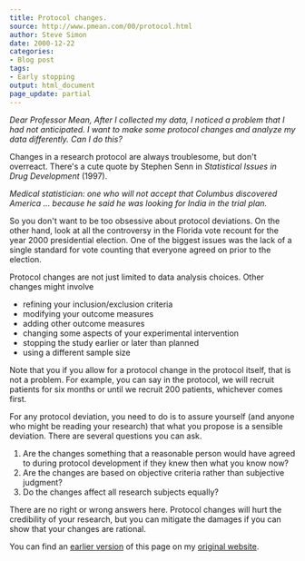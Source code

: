 ```yaml
---
title: Protocol changes.
source: http://www.pmean.com/00/protocol.html
author: Steve Simon
date: 2000-12-22
categories:
- Blog post
tags:
- Early stopping
output: html_document
page_update: partial
---
```

*Dear Professor Mean, After I collected my data, I noticed a problem
that I had not anticipated. I want to make some protocol changes and
analyze my data differently. Can I do this?*

Changes in a research protocol are always troublesome, but don't
overreact. There's a cute quote by Stephen Senn in *Statistical Issues
in Drug Development* (1997).

*Medical statistician: one who will not accept that Columbus
discovered America \... because he said he was looking for India in
the trial plan.*

So you don't want to be too obsessive about protocol deviations. On the
other hand, look at all the controversy in the Florida vote recount for
the year 2000 presidential election. One of the biggest issues was the
lack of a single standard for vote counting that everyone agreed on
prior to the election.

Protocol changes are not just limited to data analysis choices. Other
changes might involve

-   refining your inclusion/exclusion criteria
-   modifying your outcome measures
-   adding other outcome measures
-   changing some aspects of your experimental intervention
-   stopping the study earlier or later than planned
-   using a different sample size

Note that you if you allow for a protocol change in the protocol itself,
that is not a problem. For example, you can say in the protocol, we will
recruit patients for six months or until we recruit 200 patients,
whichever comes first.

For any protocol deviation, you need to do is to assure yourself (and
anyone who might be reading your research) that what you propose is a
sensible deviation. There are several questions you can ask.

1.  Are the changes something that a reasonable person would have agreed
    to during protocol development if they knew then what you know now?
2.  Are the changes are based on objective criteria rather than
    subjective judgment?
3.  Do the changes affect all research subjects equally?

There are no right or wrong answers here. Protocol changes will hurt the
credibility of your research, but you can mitigate the damages if you
can show that your changes are rational.

You can find an [earlier version][sim1] of this page on my [original website][sim2].

[sim1]: http://www.pmean.com/00/protocol.html
[sim2]: http://www.pmean.com/original_site.html
